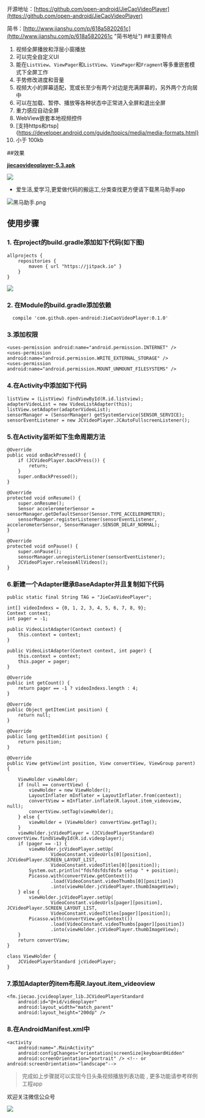 
开源地址：[https://github.com/open-android/JieCaoVideoPlayer](https://github.com/open-android/JieCaoVideoPlayer)

简书：[http://www.jianshu.com/p/618a5820261c](http://www.jianshu.com/p/618a5820261c "简书地址")
##主要特点

1. 视频全屏播放和浮层小窗播放
2. 可以完全自定义UI
3. 能在`ListView`、`ViewPager`和`ListView`、`ViewPager`和`Fragment`等多重嵌套模式下全屏工作
4. 手势修改进度和音量
5. 视频大小的屏幕适配，宽或长至少有两个对边是充满屏幕的，另外两个方向居中
6. 可以在加载、暂停、播放等各种状态中正常进入全屏和退出全屏
7. 重力感应自动全屏
8. WebView嵌套本地视频控件
9. [支持https和rtsp]{https://developer.android.com/guide/topics/media/media-formats.html}
10. 小于 100kb

##效果

**[jiecaovideoplayer-5.3.apk](https://github.com/lipangit/JieCaoVideoPlayer/releases/download/v5.3/jiecaovideoplayer-5.3.apk)**

![](http://upload-images.jianshu.io/upload_images/4037105-7a0137a2ca223736.gif?imageMogr2/auto-orient/strip)

* 爱生活,爱学习,更爱做代码的搬运工,分类查找更方便请下载黑马助手app


![黑马助手.png](http://upload-images.jianshu.io/upload_images/4037105-f777f1214328dcc4.png?imageMogr2/auto-orient/strip%7CimageView2/2/w/1240)

## 使用步骤

### 1. 在project的build.gradle添加如下代码(如下图)

	allprojects {
	    repositories {
	        maven { url "https://jitpack.io" }
	    }
	}

![](http://upload-images.jianshu.io/upload_images/4037105-2faa5daca3bfe8a0.png?imageMogr2/auto-orient/strip%7CimageView2/2/w/1240)
	

### 2. 在Module的build.gradle添加依赖

      compile 'com.github.open-android:JieCaoVideoPlayer:0.1.0'



### 3.添加权限

    <uses-permission android:name="android.permission.INTERNET" />
    <uses-permission android:name="android.permission.WRITE_EXTERNAL_STORAGE" />
    <uses-permission android:name="android.permission.MOUNT_UNMOUNT_FILESYSTEMS" />

### 4.在Activity中添加如下代码

    listView = (ListView) findViewById(R.id.listview);
    adapterVideoList = new VideoListAdapter(this);
    listView.setAdapter(adapterVideoList);
    sensorManager = (SensorManager) getSystemService(SENSOR_SERVICE);
    sensorEventListener = new JCVideoPlayer.JCAutoFullscreenListener();

### 5.在Activity监听如下生命周期方法


    @Override
    public void onBackPressed() {
        if (JCVideoPlayer.backPress()) {
            return;
        }
        super.onBackPressed();
    }

    @Override
    protected void onResume() {
        super.onResume();
        Sensor accelerometerSensor = sensorManager.getDefaultSensor(Sensor.TYPE_ACCELEROMETER);
        sensorManager.registerListener(sensorEventListener, accelerometerSensor, SensorManager.SENSOR_DELAY_NORMAL);
    }

    @Override
    protected void onPause() {
        super.onPause();
        sensorManager.unregisterListener(sensorEventListener);
        JCVideoPlayer.releaseAllVideos();
    }


### 6.新建一个Adapter继承BaseAdapter并且复制如下代码


  

    public static final String TAG = "JieCaoVideoPlayer";

    int[] videoIndexs = {0, 1, 2, 3, 4, 5, 6, 7, 8, 9};
    Context context;
    int pager = -1;

    public VideoListAdapter(Context context) {
        this.context = context;
    }

    public VideoListAdapter(Context context, int pager) {
        this.context = context;
        this.pager = pager;
    }

    @Override
    public int getCount() {
        return pager == -1 ? videoIndexs.length : 4;
    }

    @Override
    public Object getItem(int position) {
        return null;
    }

    @Override
    public long getItemId(int position) {
        return position;
    }

    @Override
    public View getView(int position, View convertView, ViewGroup parent) {

        ViewHolder viewHolder;
        if (null == convertView) {
            viewHolder = new ViewHolder();
            LayoutInflater mInflater = LayoutInflater.from(context);
            convertView = mInflater.inflate(R.layout.item_videoview, null);
            convertView.setTag(viewHolder);
        } else {
            viewHolder = (ViewHolder) convertView.getTag();
        }
        viewHolder.jcVideoPlayer = (JCVideoPlayerStandard) convertView.findViewById(R.id.videoplayer);
        if (pager == -1) {
            viewHolder.jcVideoPlayer.setUp(
                    VideoConstant.videoUrls[0][position], JCVideoPlayer.SCREEN_LAYOUT_LIST,
                    VideoConstant.videoTitles[0][position]);
            System.out.println("fdsfdsfdsfdsfa setup " + position);
            Picasso.with(convertView.getContext())
                    .load(VideoConstant.videoThumbs[0][position])
                    .into(viewHolder.jcVideoPlayer.thumbImageView);
        } else {
            viewHolder.jcVideoPlayer.setUp(
                    VideoConstant.videoUrls[pager][position], JCVideoPlayer.SCREEN_LAYOUT_LIST,
                    VideoConstant.videoTitles[pager][position]);
            Picasso.with(convertView.getContext())
                    .load(VideoConstant.videoThumbs[pager][position])
                    .into(viewHolder.jcVideoPlayer.thumbImageView);
        }
        return convertView;
    }

    class ViewHolder {
        JCVideoPlayerStandard jcVideoPlayer;
    }

### 7.添加Adapter的item布局R.layout.item_videoview

    <fm.jiecao.jcvideoplayer_lib.JCVideoPlayerStandard
        android:id="@+id/videoplayer"
        android:layout_width="match_parent"
        android:layout_height="200dp" />

### 8.在AndroidManifest.xml中

	<activity
	    android:name=".MainActivity"
	    android:configChanges="orientation|screenSize|keyboardHidden"
	    android:screenOrientation="portrait" /> <!-- or android:screenOrientation="landscape"-->


> 完成如上步骤就可以实现今日头条视频播放列表功能 , 更多功能请参考样例工程app

欢迎关注微信公众号

![](http://oi5nqn6ce.bkt.clouddn.com/itheima/booster/code/qrcode.png)

